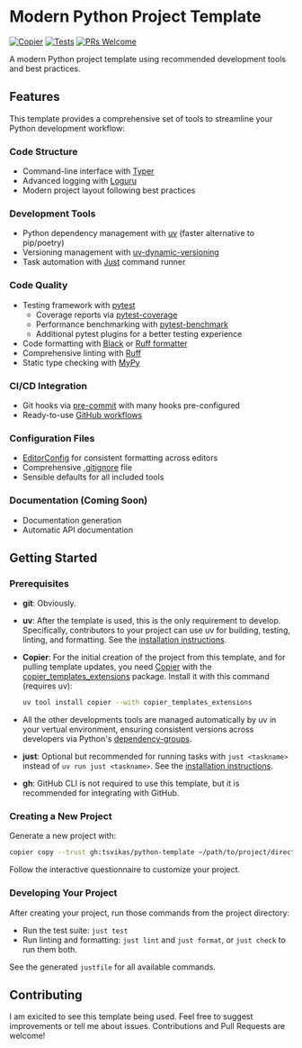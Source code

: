 # Modern Python Project Template

[![Copier](https://img.shields.io/endpoint?url=https://raw.githubusercontent.com/copier-org/copier/master/img/badge/badge-black.json)](https://github.com/copier-org/copier)
[![Tests](https://github.com/tsvikas/python-template/actions/workflows/uv-tests.yml/badge.svg)](https://github.com/tsvikas/python-template/actions/workflows/uv-tests.yml)
[![PRs Welcome](https://img.shields.io/badge/PRs-welcome-brightgreen.svg?style=flat-square)](http://makeapullrequest.com)

A modern Python project template using recommended development tools and best practices.

## Features

This template provides a comprehensive set of tools to streamline your Python development workflow:

### Code Structure

- Command-line interface with [Typer](https://typer.tiangolo.com/)
- Advanced logging with [Loguru](https://loguru.readthedocs.io/)
- Modern project layout following best practices

### Development Tools

- Python dependency management with [uv](https://docs.astral.sh/uv/) (faster alternative to pip/poetry)
- Versioning management with [uv-dynamic-versioning](https://github.com/ninoseki/uv-dynamic-versioning)
- Task automation with [Just](https://just.systems/man/en/) command runner

### Code Quality

- Testing framework with [pytest](https://docs.pytest.org/)
  - Coverage reports via [pytest-coverage](https://pytest-cov.readthedocs.io/)
  - Performance benchmarking with [pytest-benchmark](https://pytest-benchmark.readthedocs.io/)
  - Additional pytest plugins for a better testing experience
- Code formatting with [Black](https://black.readthedocs.io/) or [Ruff formatter](https://docs.astral.sh/ruff/formatter/)
- Comprehensive linting with [Ruff](https://docs.astral.sh/ruff/)
- Static type checking with [MyPy](https://mypy-lang.org/)

### CI/CD Integration

- Git hooks via [pre-commit](https://pre-commit.com/) with many hooks pre-configured
- Ready-to-use [GitHub workflows](https://docs.github.com/en/actions/writing-workflows)

### Configuration Files

- [EditorConfig](https://editorconfig.org/) for consistent formatting across editors
- Comprehensive [.gitignore](https://gitignore.io/) file
- Sensible defaults for all included tools

### Documentation (Coming Soon)

- Documentation generation
- Automatic API documentation

## Getting Started

### Prerequisites

- **git**: Obviously.

- **uv**: After the template is used, this is the only requirement to develop.
  Specifically, contributors to your project can use uv for building, testing, linting, and formatting.
  See the [installation instructions](https://docs.astral.sh/uv/getting-started/installation/).

- **Copier**: For the initial creation of the project from this template, and for pulling template updates,
  you need [Copier](https://copier.readthedocs.io/)
  with the [copier_templates_extensions](https://github.com/copier-org/copier-templates-extensions) package.
  Install it with this command (requires uv):

  ```bash
  uv tool install copier --with copier_templates_extensions
  ```

- All the other developments tools are managed automatically by uv in your vertual environment,
  ensuring consistent versions across developers
  via Python's [dependency-groups](https://packaging.python.org/en/latest/specifications/dependency-groups/).

- **just**: Optional but recommended for running tasks with `just <taskname>` instead of `uv run just <taskname>`.
  See the [installation instructions](https://just.systems/man/en/packages.html).

- **gh**: GitHub CLI is not required to use this template, but it is recommended for integrating with GitHub.

### Creating a New Project

Generate a new project with:

```bash
copier copy --trust gh:tsvikas/python-template ~/path/to/project/directory/
```

Follow the interactive questionnaire to customize your project.

### Developing Your Project

After creating your project, run those commands from the project directory:

- Run the test suite: `just test`
- Run linting and formatting: `just lint` and `just format`, or `just check` to run them both.

See the generated `justfile` for all available commands.

## Contributing

I am exicited to see this template being used.
Feel free to suggest improvements or tell me about issues.
Contributions and Pull Requests are welcome!
